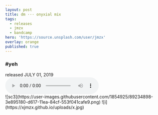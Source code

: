 ```yaml
---
layout: post
title: dm ··· onyxial mix
tags:
  - releases
  - jmzx
  - bandcamp
hero: 'https://source.unsplash.com/user/jmzx'
overlay: orange
published: true
---
```

<article>
	<div class="cont">
		<h3>#yeh</h3>
  released
		<time> JULY 01, 2019</time>
	</div>
	<audio class="audio" controls="controls">
		<source type="audio/mpeg" src="https://www.jmzx.uk/uploads/audio/02_Dealin_Minds_(Onyxial_mix).m4a?_=1">
	</audio>
</article>
![sc3](https://user-images.githubusercontent.com/1854925/89234898-3e895180-d617-11ea-84cf-553f041cafe9.png)
![i](https://xjmzx.github.io/uploads/x.jpg)
